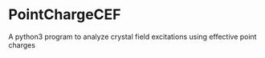 # PointChargeCEF
A python3 program to analyze crystal field excitations using effective point charges
